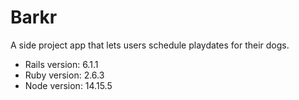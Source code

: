 # Barkr 

A side project app that lets users schedule playdates for their dogs.

* Rails version: 6.1.1
* Ruby version: 2.6.3
* Node version: 14.15.5
